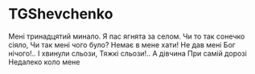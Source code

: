 # TGShevchenko

Мені тринадцятий минало.
Я пас ягнята за селом.
Чи то так сонечко сіяло,
Чи так мені чого було?
Немає в мене хати!
Не дав мені Бог нічого!..
І хвинули сльози,
Тяжкі сльози!.. А дівчина
При самій дорозі
Недалеко коло мене
